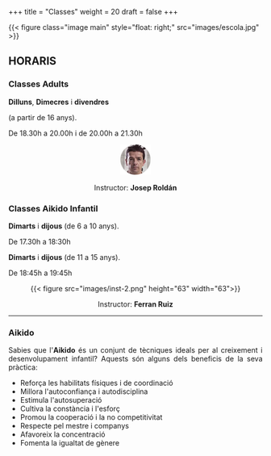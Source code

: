 +++
title = "Classes"
weight = 20
draft = false
+++

{{< figure class="image main" style="float: right;" src="images/escola.jpg" >}}
<div style="text-align: justify">

## HORARIS

### Classes Adults
<div class="row">
  <div class="column-timetable">
    <strong>Dilluns</strong>, <strong>Dimecres</strong> i <strong>divendres</strong>
    <p> (a partir de 16 anys).</p>
    <p>De 18.30h a 20.00h i de 20.00h a 21.30h</p>
  </div>
  <div class="column-instructor" style="text-align:center;">
    <img src="images/inst-1.png" height="60" width="60">
    <p>Instructor: <strong>Josep Roldán</strong></p>
  </div>
</div>

### Classes Aikido Infantil

<div class="row">
  <div class="column-timetable">
    <strong>Dimarts</strong> i <strong>dijous</strong> (de 6 a 10 anys).
    <p>De 17.30h a 18:30h</p>
    <strong>Dimarts</strong> i <strong>dijous</strong> (de 11 a 15 anys).
    <p>De 18:45h a 19:45h</p>
  </div>
  <div class="column-instructor" style="text-align: center;">
    {{< figure src="images/inst-2.png" height="63" width="63">}}
    <p>Instructor: <strong>Ferran Ruiz</strong></p>
  </div>
</div>

<hr>

### Aikido

  Sabies que l'<strong>Aikido</strong> és un conjunt de tècniques ideals per al creixement i desenvolupament infantil? Aquests són alguns dels beneficis de la seva pràctica:

- Reforça les habilitats físiques i de coordinació
- Millora l'autoconfiança i autodisciplina
- Estimula l'autosuperació
- Cultiva la constància i l'esforç
- Promou la cooperació i la no competitivitat
- Respecte pel mestre i companys
- Afavoreix la concentració
- Fomenta la igualtat de gènere
</div>
